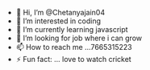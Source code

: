 - 👋 Hi, I’m @Chetanyajain04
- 👀 I’m interested in coding
- 🌱 I’m currently learning javascript
- 💞️ I’m looking for job where i can grow
- 📫 How to reach me ...7665315223
- ⚡ Fun fact: ... love to watch cricket

<!---
Chetanyajain04/Chetanyajain04 is a ✨ special ✨ repository because its `README.md` (this file) appears on your GitHub profile.
You can click the Preview link to take a look at your changes.
--->
